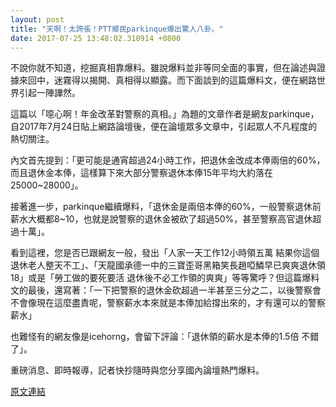 ```yaml
---
layout: post
title: "天啊！太誇張！PTT鄉民parkinque爆出驚人八卦。"
date: 2017-07-25 13:48:02.310914 +0800
---
```


不說你就不知道，挖掘真相靠爆料。雖說爆料並非等同全面的事實，但在論述與證據來回中，迷霧得以揭開、真相得以顯露。而下面談到的這篇爆料文，便在網路世界引起一陣譁然。

這篇以「噁心啊！年金改革對警察的真相。」為題的文章作者是網友parkinque，自2017年7月24日貼上網路論壇後，便在論壇眾多文章中，引起眾人不凡程度的熱切關注。

內文首先提到：「更可能是通宵超過24小時工作，把退休金改成本俸兩倍的60%，而且退休金本俸，這樣算下來大部分警察退休本俸15年平均大約落在25000~28000」。

接著進一步，parkinque繼續爆料，「退休金是兩倍本俸的60%，一般警察退休前薪水大概都8~10，也就是說警察的退休金被砍了超過50%，甚至警察高官退休超過十萬」。

看到這裡，您是否已跟網友一般，發出「人家一天工作12小時領五萬 結果你這個退休老人整天不工」、「天龍國承德一中的三寶歪哥黑箱笑長趙啞鱗早已爽爽退休領18」或是「勞工做的要死要活 退休後不必工作領的爽爽」等等驚呼？但這篇爆料文的最後，還寫著：「一下把警察的退休金砍超過一半甚至三分之二，以後警察會不會像現在這麼盡責呢，警察薪水本來就是本俸加給撐出來的，才有還可以的警察薪水」

也難怪有的網友像是icehorng，會留下評論：「退休領的薪水是本俸的1.5倍 不錯了」。

重磅消息、即時報導，記者快抄隨時與您分享國內論壇熱門爆料。

<a href = "https://www.ptt.cc/bbs/Gossiping/M.1500897150.A.F02.html">原文連結</a>

